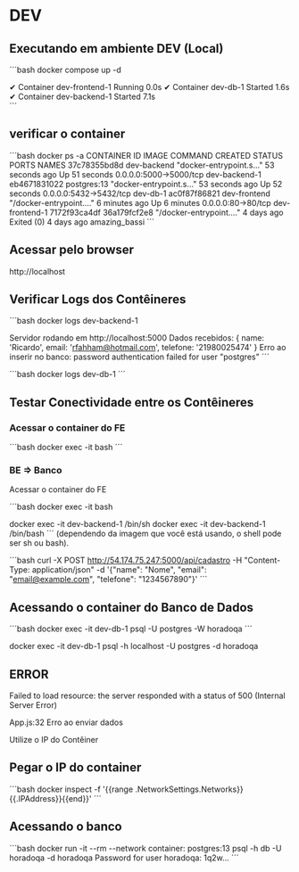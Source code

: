 # DEV

## Executando em ambiente DEV (Local)

´´´bash
docker compose up -d

 ✔ Container dev-frontend-1  Running   0.0s 
 ✔ Container dev-db-1        Started   1.6s 
 ✔ Container dev-backend-1   Started   7.1s  
´´´

## verificar o container

´´´bash
docker ps -a
CONTAINER ID   IMAGE          COMMAND                  CREATED          STATUS                  PORTS                    NAMES
37c78355bd8d   dev-backend    "docker-entrypoint.s…"   53 seconds ago   Up 51 seconds           0.0.0.0:5000->5000/tcp   dev-backend-1
eb4671831022   postgres:13    "docker-entrypoint.s…"   53 seconds ago   Up 52 seconds           0.0.0.0:5432->5432/tcp   dev-db-1
ac0f87f86821   dev-frontend   "/docker-entrypoint.…"   6 minutes ago    Up 6 minutes            0.0.0.0:80->80/tcp       dev-frontend-1
7172f93ca4df   36a179fcf2e8   "/docker-entrypoint.…"   4 days ago       Exited (0) 4 days ago                            amazing_bassi
´´´

## Acessar pelo browser

http://localhost

## Verificar Logs dos Contêineres

´´´bash
docker logs dev-backend-1

Servidor rodando em http://localhost:5000
Dados recebidos: {
  name: 'Ricardo',
  email: 'rfahham@hotmail.com',
  telefone: '21980025474'
}
Erro ao inserir no banco: password authentication failed for user "postgres"
´´´

´´´bash
docker logs dev-db-1
´´´

## Testar Conectividade entre os Contêineres

### Acessar o container do FE

´´´bash
docker exec -it <CONTAINER ID> bash
´´´

### BE => Banco

Acessar o container do FE

´´´bash
docker exec -it <CONTAINER ID> bash

docker exec -it dev-backend-1 /bin/sh
docker exec -it dev-backend-1 /bin/bash
´´´
(dependendo da imagem que você está usando, o shell pode ser sh ou bash).


´´´bash
curl -X POST http://54.174.75.247:5000/api/cadastro -H "Content-Type: application/json" -d '{"name": "Nome", "email": "email@example.com", "telefone": "1234567890"}'
´´´

## Acessando o container do Banco de Dados

´´´bash
docker exec -it dev-db-1 psql -U postgres -W horadoqa
´´´

docker exec -it dev-db-1 psql -h localhost -U postgres -d horadoqa


## ERROR

Failed to load resource: the server responded with a status of 500 (Internal Server Error)

App.js:32 Erro ao enviar dados

Utilize o IP do Contêiner

## Pegar o IP do container

´´´bash
docker inspect -f '{{range .NetworkSettings.Networks}}{{.IPAddress}}{{end}}' <CONTAINER ID>
´´´

## Acessando o banco 

´´´bash
docker run -it --rm --network container:<CONTAINER ID> postgres:13 psql -h db -U horadoqa -d horadoqa
Password for user horadoqa: 1q2w...
´´´